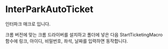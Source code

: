 # InterParkAutoTicket
 
인터파크 매크로 입니다.

크롬 버전에 맞는 크롬 드라이버를 설치하고 폴더에 넣은 다음
StartTicketingMacro 함수에 링크, 아이디, 비밀번호, 좌석, 날짜를 입력하면 동작합니다.
